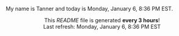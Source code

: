 My name is Tanner and today is Monday, January 6, 8:36 PM EST.

<p align="center">This <i>README</i> file is generated <b>every 3 hours</b>!</br>Last refresh: Monday, January 6, 8:36 PM EST<br /></p>
